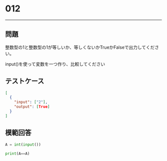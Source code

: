 # 012

---

## 問題

整数型の1と整数型の1が等しいか、等しくないかTrueかFalseで出力してください。

input()を使って変数を一つ作り、比較してください
## テストケース

```json
[
  {
    "input": ["2"],
    "output": [True]
  }
]
```

## 模範回答

```python
A = int(input())

print(A==A)
```

